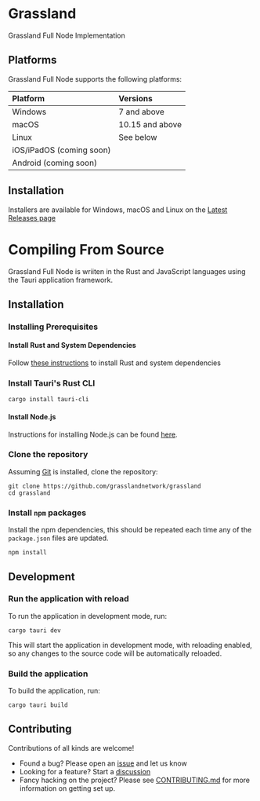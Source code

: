 # Grassland
Grassland Full Node Implementation


## Platforms

Grassland Full Node supports the following platforms:

| Platform                 | Versions        |
| :----------------------- | :-------------- |
| Windows                  | 7 and above     |
| macOS                    | 10.15 and above |
| Linux                    | See below       |
| iOS/iPadOS (coming soon) |                 |
| Android (coming soon)    |                 |


## Installation 

Installers are available for Windows, macOS and Linux on the [Latest Releases page](https://github.com/grasslandnetwork/grassland/releases/latest)



# Compiling From Source 

Grassland Full Node is wriiten in the Rust and JavaScript languages using the Tauri application framework.


## Installation

### Installing Prerequisites 

#### Install Rust and System Dependencies
Follow [these instructions](https://tauri.app/v1/guides/getting-started/prerequisites) to install Rust and system dependencies


### Install Tauri's Rust CLI 

    cargo install tauri-cli


#### Install Node.js

Instructions for installing Node.js can be found [here](https://nodejs.org/en/download/).


### Clone the repository

Assuming [Git](https://git-scm.com/) is installed, clone the repository:

    git clone https://github.com/grasslandnetwork/grassland
    cd grassland


### Install `npm` packages

Install the npm dependencies, this should be repeated each time any of the `package.json` files are updated.

    npm install


## Development

### Run the application with reload

To run the application in development mode, run:

    cargo tauri dev

This will start the application in development mode, with reloading enabled, so any changes to the source code will be automatically reloaded.

### Build the application

To build the application, run:

    cargo tauri build



## Contributing

Contributions of all kinds are welcome!

* Found a bug? Please open an [issue](https://github.com/grasslandnetwork/grassland/issues/new) and let us know
* Looking for a feature? Start a [discussion](https://github.com/grasslandnetwork/grassland/discussions/new)
* Fancy hacking on the project? Please see [CONTRIBUTING.md](CONTRIBUTING.md) for more information on getting set up.
